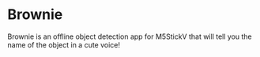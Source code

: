 # Brownie
Brownie is an offline object detection app for M5StickV that will tell you the name of the object in a cute voice!
